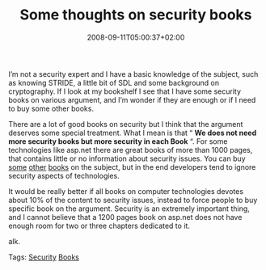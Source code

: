 ﻿---
title: "Some thoughts on security books"
description: ""
date: 2008-09-11T05:00:37+02:00
draft: false
tags: [NET framework]
categories: [NET framework]
---
I’m not a security expert and I have a basic knowledge of the subject, such as knowing STRIDE, a little bit of SDL and some background on cryptography. If I look at my bookshelf I see that I have some security books on various argument, and I’m wonder if they are enough or if I need to buy some other books.

There are a lot of good books on security but I think that the argument deserves some special treatment. What I mean is that “ **We does not need more security books but more security in each Book** “. For some technologies like asp.net there are great books of more than 1000 pages, that contains little or no information about security issues. You can buy [some](http://www.amazon.com/Building-Microsoft-ASP-NET-Applications-Pro-Developer/dp/0735618909/ref=sr_1_3?ie=UTF8&amp;s=electronics&amp;qid=1221134899&amp;sr=8-3) [other](http://www.amazon.com/Secure-ASP-NET-AJAX-Development/dp/B000OZ0NLW/ref=sr_1_2?ie=UTF8&amp;s=books&amp;qid=1221134899&amp;sr=8-2) [books](http://www.amazon.com/Developing-More-Secure-Microsoft%C2%AE-Applications-Developer/dp/0735623317/ref=sr_1_1?ie=UTF8&amp;s=books&amp;qid=1221134899&amp;sr=8-1) on the subject, but in the end developers tend to ignore security aspects of technologies.

It would be really better if all books on computer technologies devotes about 10% of the content to security issues, instead to force people to buy specific book on the argument. Security is an extremely important thing, and I cannot believe that a 1200 pages book on asp.net does not have enough room for two or three chapters dedicated to it.

alk.

Tags: [Security](http://technorati.com/tag/Security) [Books](http://technorati.com/tag/Books)

<!--dotnetkickit-->
